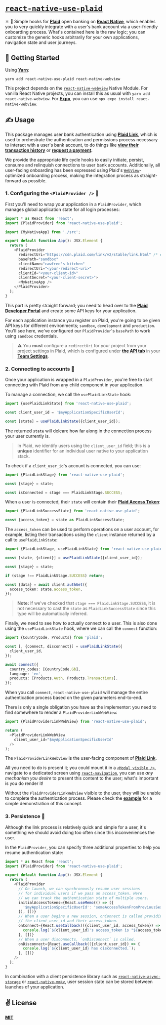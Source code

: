 # [`react-native-use-plaid`](https://npmjs.com/package/react-native-use-plaid)
⚛️ 💸 Simple hooks for [__Plaid__](https://plaid.com/) open banking on [__React Native__](https://reactnative.dev), which enables you to very quickly integrate with a user's bank account via a user-friendly onboarding process. What's contained here is the raw logic; you can customize the generic hooks arbitrarily for your own applications, navigation state and user journeys.

## 🚀 Getting Started

Using [__Yarn__](https://yarnpkg.com/):

```shell
yarn add react-native-use-plaid react-native-webview
```
This project depends on the [`react-native-webview`](https://github.com/react-native-webview/react-native-webview) Native Module. For vanilla React Native projects, you can install this as usual with `yarn add react-native-webview`. For [__Expo__](https://expo.dev/), you can use `npx expo install react-native-webview`.

## ✍️ Usage

This package manages user bank authentication using [__Plaid Link__](https://plaid.com/docs/link/), which is used to orchestrate the authentication and  permissions process necessary to interact with a user's bank account, to do things like [__view their transaction history__](https://plaid.com/products/transactions/) or [__request a payment__](https://plaid.com/en-gb/use-cases/payments/).

We provide the appropriate life cycle hooks to easily initiate, persist, consume and relinquish connections to user bank accounts. Additionally, all user-facing onboarding has been expressed using Plaid's [`WebView`](https://github.com/react-native-webview/react-native-webview)-optimized onboarding process, making the integration process as straight-forward as possible.

### 1. Configuring the `<PlaidProvider />` 🔧

First you'll need to wrap your application in a `PlaidProvider`, which manages global application state for all login processes:

```typescript
import * as React from 'react';
import {PlaidProvider} from 'react-native-use-plaid';

import {MyNativeApp} from './src';

export default function App(): JSX.Element {
  return (
    <PlaidProvider
      redirectUri="https://cdn.plaid.com/link/v2/stable/link.html" /* example */
      basePath="sandbox"
      clientName="cawfree's kitchen"
      redirectUri="<your-redirect-uri>"
      clientId="<your-client-id>"
      clientSecret="<your-client-secret>">
      <MyNativeApp />
    </PlaidProvider>
  );
}
```

This part is pretty straight forward; you need to head over to the [__Plaid Developer Portal__](https://dashboard.plaid.com/signup) and create some API keys for your application.

For each application instance you register on Plaid, you're going to be given API keys for different environments; `sandbox`, `development` and `production`. You'll see here, we've configured our `PlaidProvider`'s `basePath` to work using `sandbox` credentials.

> ⚠️ You __must__ configure a `redirectUri` for your project from your project settings in Plaid, which is configured under [__the API tab__](https://dashboard.plaid.com/team/api) in your [__Team Settings__](https://dashboard.plaid.com/team).

### 2. Connecting to accounts 👛

Once your application is wrapped in a `PlaidProvider`, you're free to start connecting with Plaid from any child component in your application.

To manage a connection, we call the `usePlaidLinkState` hook:

```typescript
import {usePlaidLinkState} from 'react-native-use-plaid';

const client_user_id = '$myApplicationSpecificUserId';

const [state] = usePlaidLinkState({client_user_id});
```

The returned `state` will delcare how far along in the connection process your user currently is.

> In Plaid, we identify users using the `client_user_id` field; this is a __unique__ identifier for an individual user native to your application stack.

To check if a `client_user_id`'s account is connected, you can use:

```typescript
import {PlaidLinkStage} from 'react-native-use-plaid';

const {stage} = state;

const isConnected = stage === PlaidLinkStage.SUCCESS;
```

When a user is connected, their `state` will contain their [__Plaid Access Token__]():

```typescript
import {PlaidLinkSuccessState} from 'react-native-use-plaid';

const {access_token} = state as PlaidLinkSuccessState;
```

The `access_token` can be used to perform operations on a user account, for example, listing their transactions using the `client` instance returned by a call to `usePlaidLinkState`:

```typescript
import {PlaidLinkStage, usePlaidLinkState} from 'react-native-use-plaid';

const [state, {client}] = usePlaidLinkState({client_user_id});

const {stage} = state;

if (stage !== PlaidLinkStage.SUCCESS) return;

const {data} = await client.authGet({
  access_token: state.access_token,
});
```

> __Note:__ If we've checked that `stage === PlaidLinkStage.SUCCESS`, it is not necessary to cast the `state` as `PlaidLinkSuccessState` since this type will be automatically inferred.

Finally, we need to see how to actually connect to a user. This is also done using the `usePlaidLinkState` hook, where we can call the `connect` function:

```typescript
import {CountryCode, Products} from 'plaid';

const [, {connect, disconnect}] = usePlaidLinkState({
  client_user_id,
});

await connect({
  country_codes: [CountryCode.Gb],
  language: 'en',
  products: [Products.Auth, Products.Transactions],
});
```

When you call `connect`, `react-native-use-plaid` will manage the entire authentication process based on the given parameters end-to-end.

There is only a single obligation you have as the implementor: you need to find somewhere to render a `PlaidProviderLinkWebView`:


```typescript
import {PlaidProviderLinkWebView} from 'react-native-use-plaid';

return (
  <PlaidProviderLinkWebView
    client_user_id="$myApplicationSpecificUserId"
  />
);
```

The `PlaidProviderLinkWebView` is the user-facing component of [__Plaid Link__](https://plaid.com/docs/link/).

All you need to do is present it; you could mount it in a [`<Modal visible />`](https://reactnative.dev/docs/modal), navigate to a dedicated screen using [`react-navigation`](https://reactnavigation.org/), you can use _any mechanism you desire_ to present this content to the user; what's important is you do render it!

Without the `PlaidProviderLinkWebView` visible to the user, they will be unable to complete the authentication process. Please check the [__example__](./example) for a simple demonstration of this concept.

### 3. Persistence 💾

Although the link process is relatively quick and simple for a user, it's something we should avoid doing too often since this inconveniences the user.

In the `PlaidProvider`, you can specify three additional properties to help you resume authentication state:

```typescript
import * as React from 'react';
import {PlaidProvider} from 'react-native-use-plaid';

export default function App(): JSX.Element {
  return (
    <PlaidProvider
      // On launch, we can synchronously resume user sessions
      // for individual users if we pass an access_token. Here
      // we can track the authentication state of multiple users.
      initialAccessTokens={React.useMemo(() => ({
        '$myApplicationSpecificUserId': 'someAccessTokenFromPreviousSession',
      }), [])}
      // When a user begins a new session, onConnect is called providing
      // the client_user_id and their access_token.
      onConnect={React.useCallback(({client_user_id, access_token}) => {
        console.log(`${client_user_id}'s access_token is "${access_token}"!`);
      }, [])}
      // When a user disconnects, `onDisconnect` is called.
      onDisconnect={React.useCallback(({client_user_id}) => {
        console.log(`${client_user_id} has disconnected.`);
      }, [])}
    />
  );
}
````

In combination with a client persistence library such as [`react-native-async-storage`](https://github.com/react-native-async-storage/async-storage) or [`react-native-mmkv`](https://github.com/mrousavy/react-native-mmkv), user session state can be stored between launches of your application.

## ✌️ License
[__MIT__](./LICENSE)
